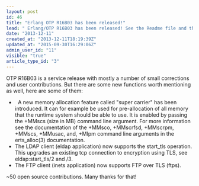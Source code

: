 ```yaml
---
layout: post
id: 46
title: "Erlang OTP R16B03 has been released!"
lead: " Erlang/OTP R16B03 has been released! See the Readme file and the Documentation for more details. "
date: "2013-12-11"
created_at: "2013-12-11T18:19:39Z"
updated_at: "2015-09-30T16:29:06Z"
admin_user_id: "11"
visible: "true"
article_type_id: "3"
---
```


 OTP R16B03 is a service release with mostly a number of small corrections and user contributions. But there are some new functions worth mentioning as well, here are some of them: 
*   A new memory allocation feature called "super carrier" has been introduced. It can for example be used for pre-allocation of all memory that the runtime system should be able to use. It is enabled by passing the +MMscs (size in MB) command line argument. For more information see the documentation of the +MMsco, +MMscrfsd, +MMscrpm, +MMscs, +MMusac, and, +Mlpm command line arguments in the erts_alloc(3) documentation.
* The LDAP client (eldap application) now supports the start_tls operation. This upgrades an existing tcp connection to encryption using TLS, see eldap:start_tls/2 and /3.
* The FTP client (inets application) now supports FTP over TLS (ftps).

 ~50 open source contributions. Many thanks for that!
